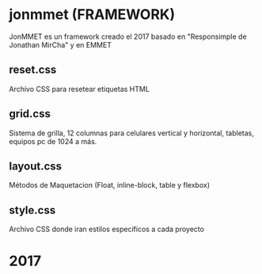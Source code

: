 # jonmmet (FRAMEWORK)
JonMMET es un framework creado el 2017 basado en "Responsimple de Jonathan MirCha" y en EMMET

## reset.css
Archivo CSS para resetear etiquetas HTML

## grid.css
Sistema de grilla, 12 columnas para celulares vertical y horizontal, tabletas, equipos pc de 1024 a más.

## layout.css
Métodos de Maquetacion (Float, inline-block, table y flexbox)

## style.css
Archivo CSS donde iran estilos específicos a cada proyecto

# 2017

